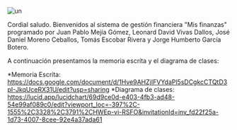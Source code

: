 ![un](https://github.com/POO2023-01-UNALMED/practica-1-grupo-2-equipo-9/assets/66537159/3cc37a7a-9b3f-4322-8c23-2f142d102020)

Cordial saludo. 
Bienvenidos al sistema de gestión financiera "Mis finanzas" programado por Juan Pablo Mejía Gómez, Leonard David Vivas Dallos, José Daniel Moreno Ceballos, Tomás Escobar Rivera y Jorge Humberto García Botero. 

A continuación presentamos la memoria escríta y el diagrama de clases:

*Memoria Escríta: https://docs.google.com/document/d/1Hve9AHZjIFVYdaPl5sDCgkcCTQtD3pI-JkqUceRX31U/edit?usp=sharing
*Diagrama de clases: https://lucid.app/lucidchart/69d9ce0d-e403-4fb3-ad48-54e99af089c0/edit?viewport_loc=-397%2C-1555%2C3328%2C3791%2CHWEp-vi-RSFO&invitationId=inv_fd22f25a-1d73-4007-8cee-92e4a37ada61
